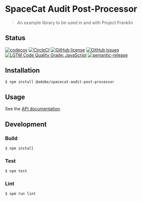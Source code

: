 # SpaceCat Audit Post-Processor

> An example library to be used in and with Project Franklin

## Status
[![codecov](https://img.shields.io/codecov/c/github/adobe-rnd/spacecat-audit-post-processor.svg)](https://codecov.io/gh/adobe-rnd/spacecat-audit-post-processor)
[![CircleCI](https://img.shields.io/circleci/project/github/adobe-rnd/spacecat-audit-post-processor.svg)](https://circleci.com/gh/adobe-rnd/spacecat-audit-post-processor)
[![GitHub license](https://img.shields.io/github/license/adobe-rnd/spacecat-audit-post-processor.svg)](https://github.com/adobe-rnd/spacecat-audit-post-processor/blob/master/LICENSE.txt)
[![GitHub issues](https://img.shields.io/github/issues/adobe-rnd/spacecat-audit-post-processor.svg)](https://github.com/adobe-rnd/spacecat-audit-post-processor/issues)
[![LGTM Code Quality Grade: JavaScript](https://img.shields.io/lgtm/grade/javascript/g/adobe-rnd/spacecat-audit-post-processor.svg?logo=lgtm&logoWidth=18)](https://lgtm.com/projects/g/adobe-rnd/spacecat-audit-post-processor)
[![semantic-release](https://img.shields.io/badge/%20%20%F0%9F%93%A6%F0%9F%9A%80-semantic--release-e10079.svg)](https://github.com/semantic-release/semantic-release)

## Installation

```bash
$ npm install @adobe/spacecat-audit-post-processor
```

## Usage

See the [API documentation](docs/API.md).

## Development

### Build

```bash
$ npm install
```

### Test

```bash
$ npm test
```

### Lint

```bash
$ npm run lint
```
